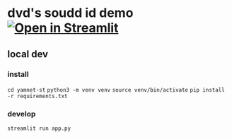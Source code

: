 # dvd's soudd id demo [![Open in Streamlit](https://static.streamlit.io/badges/streamlit_badge_black_white.svg)](https://share.streamlit.io/dvdokkum/yamnet-st/main/app.py)

## local dev

### install
`cd yamnet-st`
`python3 -m venv venv`
`source venv/bin/activate`
`pip install -r requirements.txt`

### develop
`streamlit run app.py`